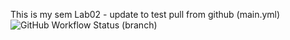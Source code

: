 This is my sem
Lab02 - update to test pull from github (main.yml)
![GitHub Workflow Status (branch)](https://img.shields.io/github/actions/workflow/status/<Calum-Kerr>/<sem>/<README.md>.yml?branch=<master>)